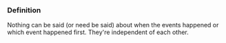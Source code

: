 ### Definition
Nothing can be said (or need be said) about when the events happened or which event happened first. They're independent of each other.